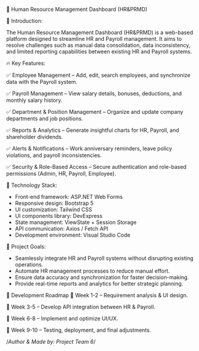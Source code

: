 🏢 Human Resource Management Dashboard (HR&PRMD)

📌 Introduction:

The Human Resource Management Dashboard (HR&PRMD) is a web-based platform designed to streamline HR and Payroll management. It aims to resolve challenges such as manual data consolidation, data inconsistency, and limited reporting capabilities between existing HR and Payroll systems.

🔥 Key Features:

✅ Employee Management – Add, edit, search employees, and synchronize data with the Payroll system.

✅ Payroll Management – View salary details, bonuses, deductions, and monthly salary history.

✅ Department & Position Management – Organize and update company departments and job positions.

✅ Reports & Analytics – Generate insightful charts for HR, Payroll, and shareholder dividends.

✅ Alerts & Notifications – Work anniversary reminders, leave policy violations, and payroll inconsistencies.

✅ Security & Role-Based Access – Secure authentication and role-based permissions (Admin, HR, Payroll, Employee).

🚀 Technology Stack:

- Front-end framework: ASP.NET Web Forms
- Responsive design: Bootstrap 5
- UI customization: Tailwind CSS
- UI components library: DevExpress
- State management: ViewState + Session Storage
- API communication: Axios / Fetch API
- Development environment: Visual Studio Code

🎯 Project Goals:

- Seamlessly integrate HR and Payroll systems without disrupting existing operations.
- Automate HR management processes to reduce manual effort.
- Ensure data accuracy and synchronization for faster decision-making.
- Provide real-time reports and analytics for better strategic planning.

📅 Development Roadmap
🔹 Week 1-2 – Requirement analysis & UI design.

🔹 Week 3-5 – Develop API integration between HR & Payroll.

🔹 Week 6-8 – Implement and optimize UI/UX.

🔹 Week 9-10 – Testing, deployment, and final adjustments.

/_Author & Made by: Project Team 6_/
